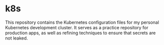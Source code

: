# k8s

This repository contains the Kubernetes configuration files for my personal Kubernetes development cluster. It serves as a practice repository for production apps, as well as refining techniques to ensure that secrets are not leaked.
